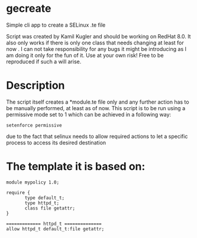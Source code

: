 # gecreate
Simple cli app to create a SELinux .te file

Script was created by Kamil Kugler and should be working on RedHat 8.0. 
It also only works if there is only one class that needs changing
at least for now . I can not take responsibility for any bugs
it might be introducing as I am doing it only
for the fun of it. Use at your own risk!
Free to be reproduced if such a will arise.

# Description

The script itself creates a *module.te file only and any further 
action has to be manually performed, at least as of now.
This script is to be run using a permissive mode set to 1
which can be achieved in a following way:

``` 
setenforce permissive
```
due to the fact that selinux needs to allow required actions to let 
a specific process to access its desired destination

# The template it is based on:
```
module mypolicy 1.0;

require {
       type default_t;
       type httpd_t;
       class file getattr;
}

============= httpd_t ==============
allow httpd_t default_t:file getattr;
```
